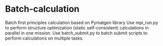 # Batch-calculation
Batch first principles calculation based on Pymatgen library
Use mpi_run.py to perform structure optimization (static self-consistent) calculations in parallel in one mission.
Use batch_submit.py to batch submit scripts to perform calculations on multiple tasks.
